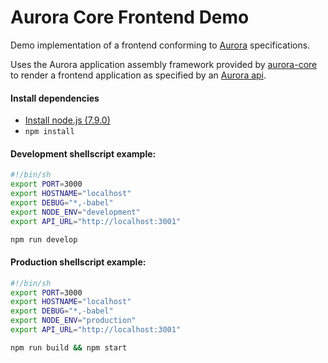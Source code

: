 Aurora Core Frontend Demo
=========================

Demo implementation of a frontend conforming to [Aurora](https://github.com/soldotno/aurora-core) specifications.

Uses the Aurora application assembly framework provided by [aurora-core](https://github.com/soldotno/aurora-core) to render a frontend application as specified by an [Aurora api](https://github.com/soldotno/aurora-demo-api).


#### Install dependencies
* [Install node.js (7.9.0)](https://nodejs.org/)
* `npm install`

#### Development shellscript example:
```sh
#!/bin/sh
export PORT=3000
export HOSTNAME="localhost"
export DEBUG="*,-babel"
export NODE_ENV="development"
export API_URL="http://localhost:3001"

npm run develop
```

#### Production shellscript example:
```sh
#!/bin/sh
export PORT=3000
export HOSTNAME="localhost"
export DEBUG="*,-babel"
export NODE_ENV="production"
export API_URL="http://localhost:3001"

npm run build && npm start
```
